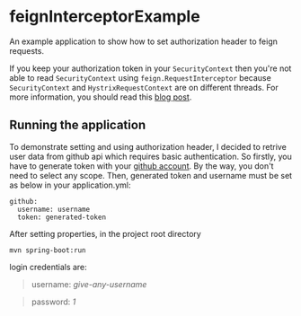 # feignInterceptorExample

An example application to show how to set authorization header to feign requests. 

If you keep your authorization token in your `SecurityContext` then you're not able to read `SecurityContext` using `feign.RequestInterceptor` because 
`SecurityContext` and `HystrixRequestContext` are on different threads. For more information, 
you should read this [blog post](https://jfconavarrete.wordpress.com/2014/09/15/make-spring-security-context-available-inside-a-hystrix-command/).


## Running the application
To demonstrate setting and using authorization header, I decided to retrive user data from github api
which requires basic authentication. So firstly, you have to generate token 
with your [github account](https://github.com/settings/tokens). By the way, you don't need to select 
any scope. Then, generated token and username must be set
as below in your application.yml:
```
github:
  username: username
  token: generated-token
```

After setting properties, in the project root directory
```
mvn spring-boot:run
```
login credentials are:

> username: *give-any-username*

> password: *1*
